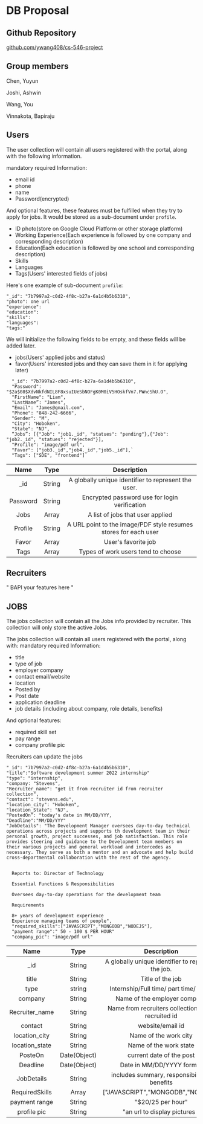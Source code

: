 # DB Proposal

## Github Repository

[github.com/ywang408/cs-546-project](https://github.com/ywang408/cs-546-project)

## Group members

Chen, Yuyun

Joshi, Ashwin

Wang, You

Vinnakota, Bapiraju

## Users

The user collection will contain all users registered with the portal, along with the following information.

mandatory required Information:

- email id
- phone
- name
- Password(encrypted)

And optional features, these features must be fulfilled when they try to apply for jobs. It would be stored as a sub-document under `profile`.

- ID photo(store on Google Cloud Platform or other storage platform)
- Working Experience(Each experience is followed by one company and corresponding description)
- Education(Each education is followed by one school and corresponding description)
- Skills
- Languages
- Tags(Users' interested fields of jobs)

Here's one example of sub-document `profile`:

```
"_id": "7b7997a2-c0d2-4f8c-b27a-6a1d4b5b6310",
"photo": one url
"experience":
"education":
"skills":
"languages":
"tags:"
```

We will initialize the following fields to be empty, and these fields will be added later.

- jobs(Users' applied jobs and status)
- favor(Users' interested jobs and they can save them in it for applying later)

```
  "_id": "7b7997a2-c0d2-4f8c-b27a-6a1d4b5b6310",
  "Password": "$2a$08$XdvNkfdNIL8F8xsuIUeSbNOFgK0M0iV5HOskfVn7.PWncShU.O",
  "FirstName": "Liam",
  "LastName”: "James",
  "Email": "James@gmail.com",
  "Phone": "848-242-6666",
  "Gender": "M",
  "City": "Hoboken",
  "State": "NJ",
  “Jobs”: [{"Job": "job1._id", "statues": "pending"},{"Job": "job2._id", "statues": "rejected"}],
  "Profile": "image/pdf url",
  "Favor": ["job3._id","job4._id","job5._id"],`
  "Tags": ["SDE", "frontend"]`
```

|   Name   |  Type  |                           Description                           |
|:--------:|:------:|:---------------------------------------------------------------:|
|   _id    | String |       A globally unique identifier to represent the user.       |
| Password | String |          Encrypted password use for login verification          |
|   Jobs   | Array  |                A list of jobs that user applied                 |
| Profile  | String | A URL point to the image/PDF style resumes stores for each user |
|  Favor   | Array  |                       User's favorite job                       |
|   Tags   | Array  |               Types of work users tend to choose                |

## Recruiters

" BAPI your features here "

## JOBS

The jobs collection will contain all the Jobs info provided by recruiter. This collection will only store the active Jobs.

The jobs collection will contain all users registered with the portal, along with: mandatory required Information:

- title
- type of job
- employer company
- contact email/website
- location
- Posted by
- Post date
- application deadline
- job details (including about company, role details, benefits)

And optional features:

- required skill set
- pay range
- company profile pic

Recruiters can update the jobs

```
"_id": "7b7997a2-c0d2-4f8c-b27a-6a1d4b5b6310",
"title":"Software development summer 2022 internship"
"type": "internship",
"company: "Stevens",
"Recruiter_name": "get it from recruiter id from recruiter collection",
"contact": "stevens.edu",
"location_city": "Hoboken",
"location_State": "NJ",
“PostedOn”: "today's date in MM/DD/YYY,
"Deadline":"MM/DD/YYY"
"JobDetails": "The Development Manager oversees day-to-day technical operations across projects and supports th development team in their personal growth, project successes, and job satisfaction. This role provides steering and guidance to the Development team members on their various projects and general workload and intercedes as necessary. They serve as both a mentor and an advocate and help build cross-departmental collaboration with the rest of the agency. 


  Reports to: Director of Technology

  Essential Functions & Responsibilities

  Oversees day-to-day operations for the development team

  Requirements

  8+ years of development experience
  Experience managing teams of people",
  "required_skills":["JAVASCRIPT","MONGODB","NODEJS"],
  "payment range":" 50 - 100 $ PER HOUR"
  "company_pic": "image/pdf url"
```

|      Name      |     Type     |                    Description                     |
|:--------------:|:------------:|:--------------------------------------------------:|
|      _id       |    String    | A globally unique identifier to represent the job. |
|     title      |    String    |                  Title of the job                  |
|      type      |    string    |       Internship/Full time/ part time/ Coop        |
|    company     |    String    |            Name of the employer company            |
| Recruiter_name |    String    | Name from recruiters collection using recruited id |
|    contact     |    String    |                  website/email id                  |
| location_city  |    String    |               Name of the work city                |
| location_state |    String    |               Name of the work state               |
|    PosteOn     | Date(Object) |              current date of the post              |
|    Deadline    | Date(Object) |             Date in MM/DD/YYYY format              |
|   JobDetails   |    String    |    includes summary, responsibilities, benefits    |
| RequiredSkills |    Array     |         ["JAVASCRIPT","MONGODB","NODEJS"]          |
| payment range  |    String    |                 "$20/25 per hour"                  |
|  profile pic   |    String    |           "an url to display pictures "            |
